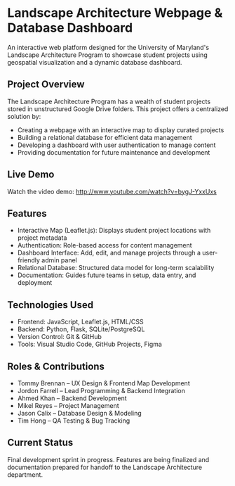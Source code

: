 # Landscape Architecture Webpage & Database Dashboard

An interactive web platform designed for the University of Maryland's Landscape Architecture Program to showcase student projects using geospatial visualization and a dynamic database dashboard.

## Project Overview

The Landscape Architecture Program has a wealth of student projects stored in unstructured Google Drive folders. This project offers a centralized solution by:

- Creating a webpage with an interactive map to display curated projects
- Building a relational database for efficient data management
- Developing a dashboard with user authentication to manage content
- Providing documentation for future maintenance and development

## Live Demo

Watch the video demo: http://www.youtube.com/watch?v=bygJ-YxxUxs

## Features

- Interactive Map (Leaflet.js): Displays student project locations with project metadata
- Authentication: Role-based access for content management
- Dashboard Interface: Add, edit, and manage projects through a user-friendly admin panel
- Relational Database: Structured data model for long-term scalability
- Documentation: Guides future teams in setup, data entry, and deployment

## Technologies Used

- Frontend: JavaScript, Leaflet.js, HTML/CSS
- Backend: Python, Flask, SQLite/PostgreSQL
- Version Control: Git & GitHub
- Tools: Visual Studio Code, GitHub Projects, Figma

## Roles & Contributions

- Tommy Brennan – UX Design & Frontend Map Development  
- Jordon Farrell – Lead Programming & Backend Integration  
- Ahmed Khan – Backend Development  
- Mikel Reyes – Project Management 
- Jason Calix – Database Design & Modeling 
- Tim Hong – QA Testing & Bug Tracking

## Current Status

Final development sprint in progress. Features are being finalized and documentation prepared for handoff to the Landscape Architecture department.
